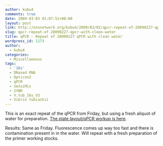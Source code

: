 ```yaml
---
author: kubu4
comments: true
date: 2009-03-03 01:07:51+00:00
layout: post
link: http://onsnetwork.org/kubu4/2009/03/02/qpcr-repeat-of-20090227-qpcr-with-clean-water/
slug: qpcr-repeat-of-20090227-qpcr-with-clean-water
title: qPCR - Repeat of 20090227 qPCR with clean water
wordpress_id: 1173
author:
  - kubu4
categories:
  - Miscellaneous
tags:
  - '16s'
  - DNased RNA
  - Opticon2
  - qPCR
  - SensiMix
  - SYBR
  - V.tub_16s_V3
  - Vibrio tubiashii
---
```


This is an exact repeat of the qPCR from Friday, but using a fresh aliquot of water for preparation. [The plate layout/qPCR workup is here](http://eagle.fish.washington.edu/Arabidopsis/Notebook%20Workup%20Files/20090302-1.jpg).

Results: Same as Friday. Fluorescence comes up way too fast and there is contamination present in in the water. Will repeat with a fresh preparation of the primer working stocks.
